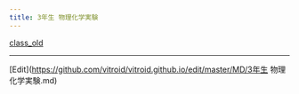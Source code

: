 ```yaml
---
title: 3年生 物理化学実験
---
```

[class_old](/class_old)



----

[Edit](https://github.com/vitroid/vitroid.github.io/edit/master/MD/3年生 物理化学実験.md)

